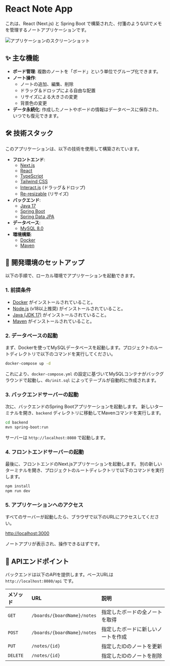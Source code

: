 # React Note App

これは、React (Next.js) と Spring Boot で構築された、付箋のようなUIでメモを管理するノートアプリケーションです。

![アプリケーションのスクリーンショット](httpsd://user-images.githubusercontent.com/1234567/123456789-abcdef.png)  <!-- あとで実際のスクリーンショットに差し替える -->

## ✨ 主な機能

*   **ボード管理**: 複数のノートを「ボード」という単位でグループ化できます。
*   **ノート操作**:
    *   ノートの追加、編集、削除
    *   ドラッグ＆ドロップによる自由な配置
    *   リサイズによる大きさの変更
    *   背景色の変更
*   **データ永続化**: 作成したノートやボードの情報はデータベースに保存され、いつでも復元できます。

## 🛠️ 技術スタック

このアプリケーションは、以下の技術を使用して構築されています。

*   **フロントエンド**:
    *   [Next.js](https://nextjs.org/)
    *   [React](https://react.dev/)
    *   [TypeScript](https://www.typescriptlang.org/)
    *   [Tailwind CSS](https://tailwindcss.com/)
    *   [Interact.js](https://interactjs.io/) (ドラッグ＆ドロップ)
    *   [Re-resizable](https://github.com/bokuweb/re-resizable) (リサイズ)
*   **バックエンド**:
    *   [Java 17](https://www.oracle.com/java/technologies/javase/jdk17-archive-downloads.html)
    *   [Spring Boot](https://spring.io/projects/spring-boot)
    *   [Spring Data JPA](https://spring.io/projects/spring-data-jpa)
*   **データベース**:
    *   [MySQL 8.0](https://www.mysql.com/)
*   **環境構築**:
    *   [Docker](https://www.docker.com/)
    *   [Maven](https://maven.apache.org/)

## 🚀 開発環境のセットアップ

以下の手順で、ローカル環境でアプリケーションを起動できます。

### 1. 前提条件

*   [Docker](https://www.docker.com/get-started) がインストールされていること。
*   [Node.js](https://nodejs.org/) (v18以上推奨) がインストールされていること。
*   [Java (JDK 17)](https://www.oracle.com/java/technologies/javase/jdk17-archive-downloads.html) がインストールされていること。
*   [Maven](https://maven.apache.org/download.cgi) がインストールされていること。

### 2. データベースの起動

まず、Dockerを使ってMySQLデータベースを起動します。プロジェクトのルートディレクトリで以下のコマンドを実行してください。

```bash
docker-compose up -d
```

これにより、`docker-compose.yml` の設定に基づいてMySQLコンテナがバックグラウンドで起動し、`db/init.sql` によってテーブルが自動的に作成されます。

### 3. バックエンドサーバーの起動

次に、バックエンドのSpring Bootアプリケーションを起動します。
新しいターミナルを開き、`backend` ディレクトリに移動してMavenコマンドを実行します。

```bash
cd backend
mvn spring-boot:run
```

サーバーは `http://localhost:8080` で起動します。

### 4. フロントエンドサーバーの起動

最後に、フロントエンドのNext.jsアプリケーションを起動します。
別の新しいターミナルを開き、プロジェクトのルートディレクトリで以下のコマンドを実行します。

```bash
npm install
npm run dev
```

### 5. アプリケーションへのアクセス

すべてのサーバーが起動したら、ブラウザで以下のURLにアクセスしてください。

[http://localhost:3000](http://localhost:3000)

ノートアプリが表示され、操作できるはずです。

## 📄 APIエンドポイント

バックエンドは以下のAPIを提供します。ベースURLは `http://localhost:8080/api` です。

| メソッド | URL                               | 説明                             |
| :------- | :-------------------------------- | :------------------------------- |
| `GET`    | `/boards/{boardName}/notes`       | 指定したボードの全ノートを取得   |
| `POST`   | `/boards/{boardName}/notes`       | 指定したボードに新しいノートを作成 |
| `PUT`    | `/notes/{id}`                     | 指定したIDのノートを更新         |
| `DELETE` | `/notes/{id}`                     | 指定したIDのノートを削除         |

